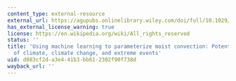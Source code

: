 ```yaml
---
content_type: external-resource
external_url: https://agupubs.onlinelibrary.wiley.com/doi/full/10.1029/2018MS001351
has_external_license_warning: true
license: https://en.wikipedia.org/wiki/All_rights_reserved
status: ''
title: 'Using machine learning to parameterize moist convection: Potential for modeling
  of climate, climate change, and extreme events'
uid: d083cf2d-a3e4-41b3-bb61-2302f90f738d
wayback_url: ''
---
```

